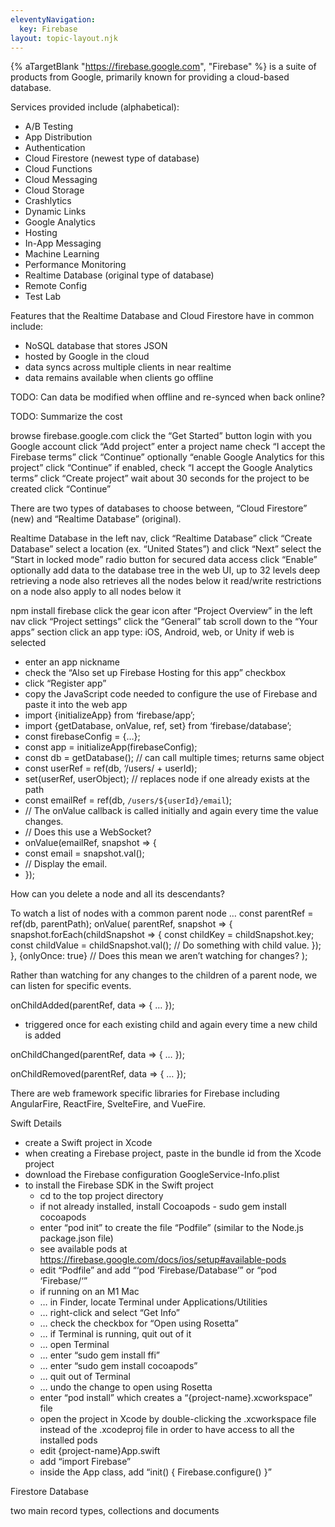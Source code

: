 ```yaml
---
eleventyNavigation:
  key: Firebase
layout: topic-layout.njk
---
```


{% aTargetBlank "https://firebase.google.com", "Firebase" %}
is a suite of products from Google,
primarily known for providing a cloud-based database.

Services provided include (alphabetical):

- A/B Testing
- App Distribution
- Authentication
- Cloud Firestore (newest type of database)
- Cloud Functions
- Cloud Messaging
- Cloud Storage
- Crashlytics
- Dynamic Links
- Google Analytics
- Hosting
- In-App Messaging
- Machine Learning
- Performance Monitoring
- Realtime Database (original type of database)
- Remote Config
- Test Lab

Features that the Realtime Database and Cloud Firestore have in common include:

- NoSQL database that stores JSON
- hosted by Google in the cloud
- data syncs across multiple clients in near realtime
- data remains available when clients go offline

TODO: Can data be modified when offline and re-synced when back online?

TODO: Summarize the cost

browse firebase.google.com
click the “Get Started” button
login with you Google account
click “Add project”
enter a project name
check “I accept the Firebase terms”
click “Continue”
optionally “enable Google Analytics for this project”
click “Continue”
if enabled, check “I accept the Google Analytics terms”
click “Create project”
wait about 30 seconds for the project to be created
click “Continue”

There are two types of databases to choose between,
“Cloud Firestore” (new) and “Realtime Database” (original).

Realtime Database
in the left nav, click “Realtime Database”
click “Create Database”
select a location (ex. “United States”) and click “Next”
select the “Start in locked mode” radio button for secured data access
click “Enable”
optionally add data to the database tree in the web UI, up to 32 levels deep
retrieving a node also retrieves all the nodes below it
read/write restrictions on a node also apply to all nodes below it

npm install firebase
click the gear icon after “Project Overview” in the left nav
click “Project settings”
click the “General” tab
scroll down to the “Your apps” section
click an app type: iOS, Android, web, or Unity
if web is selected

- enter an app nickname
- check the “Also set up Firebase Hosting for this app” checkbox
- click “Register app”
- copy the JavaScript code needed to configure the use of Firebase and paste it into the web app
- import {initializeApp} from ‘firebase/app’;
- import {getDatabase, onValue, ref, set} from ‘firebase/database’;
- const firebaseConfig = {…};
- const app = initializeApp(firebaseConfig);
- const db = getDatabase(); // can call multiple times; returns same object
- const userRef = ref(db, ‘/users/ + userId);
- set(userRef, userObject); // replaces node if one already exists at the path
- const emailRef = ref(db, `/users/${userId}/email`);
- // The onValue callback is called initially and again every time the value changes.
- // Does this use a WebSocket?
- onValue(emailRef, snapshot => {
- const email = snapshot.val();
- // Display the email.
- });

How can you delete a node and all its descendants?

To watch a list of nodes with a common parent node …
const parentRef = ref(db, parentPath);
onValue(
parentRef,
snapshot => {
snapshot.forEach(childSnapshot => {
const childKey = childSnapshot.key;
const childValue = childSnapshot.val();
// Do something with child value.
});
},
{onlyOnce: true} // Does this mean we aren’t watching for changes?
);

Rather than watching for any changes to the children of a parent node,
we can listen for specific events.

onChildAdded(parentRef, data => { … });

- triggered once for each existing child and again every time a new child is added

onChildChanged(parentRef, data => { … });

onChildRemoved(parentRef, data => { … });

There are web framework specific libraries for Firebase including
AngularFire, ReactFire, SvelteFire, and VueFire.

Swift Details

- create a Swift project in Xcode
- when creating a Firebase project, paste in the bundle id from the Xcode project
- download the Firebase configuration GoogleService-Info.plist
- to install the Firebase SDK in the Swift project
  - cd to the top project directory
  - if not already installed, install Cocoapods - sudo gem install cocoapods
  - enter “pod init” to create the file “Podfile” (similar to the Node.js package.json file)
  - see available pods at https://firebase.google.com/docs/ios/setup#available-pods
  - edit “Podfile” and add “‘pod ‘Firebase/Database’” or “pod ‘Firebase/‘”
  - if running on an M1 Mac
  - … in Finder, locate Terminal under Applications/Utilities
  - … right-click and select “Get Info”
  - … check the checkbox for “Open using Rosetta”
  - … if Terminal is running, quit out of it
  - … open Terminal
  - … enter “sudo gem install ffi”
  - … enter “sudo gem install cocoapods”
  - … quit out of Terminal
  - … undo the change to open using Rosetta
  - enter “pod install” which creates a “{project-name}.xcworkspace” file
  - open the project in Xcode by double-clicking the .xcworkspace file instead of the .xcodeproj file in order to have access to all the installed pods
  - edit {project-name}App.swift
  - add “import Firebase”
  - inside the App class, add “init() { Firebase.configure() }”

Firestore Database

two main record types, collections and documents
